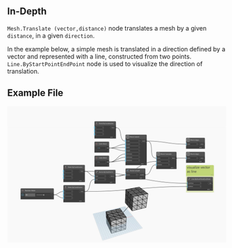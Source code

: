 ## In-Depth
`Mesh.Translate (vector,distance)` node translates a mesh by a given `distance`, in a given `direction`. 

In the example below, a simple mesh is translated in a direction defined by a vector and represented with a line, constructed from two points. `Line.ByStartPointEndPoint` node is used to visualize the direction of translation. 

## Example File

![Example](./Autodesk.DesignScript.Geometry.Mesh.Translate(mesh,%20vector,%20distance)_img.jpg)